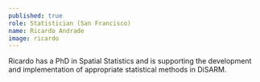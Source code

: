 ```yaml
---
published: true
role: Statistician (San Francisco)
name: Ricardo Andrade
image: ricardo
---
```

Ricardo has a PhD in Spatial Statistics and is supporting the development and implementation of appropriate statistical methods in DiSARM.